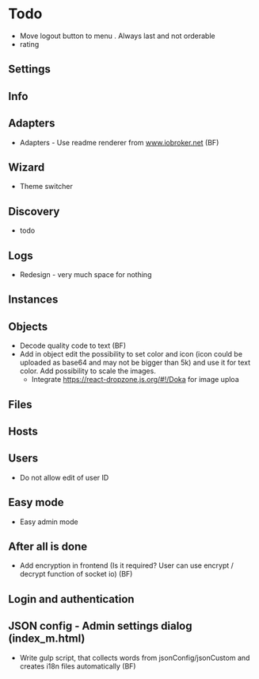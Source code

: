 # Todo
 - Move logout button to menu . Always last and not orderable
- rating
## Settings
  
## Info

## Adapters
- Adapters - Use readme renderer from www.iobroker.net (BF)

## Wizard
- Theme switcher

## Discovery
- todo

## Logs
- Redesign - very much space for nothing

## Instances

## Objects
- Decode quality code to text (BF)
- Add in object edit the possibility to set color and icon (icon could be uploaded as base64 and may not be bigger than 5k) and use it for text color. Add possibility to scale the images.
  - Integrate https://react-dropzone.js.org/#!/Doka for image uploa

## Files
<!-- - File viewer can show: json, js, ts, md, css, html (use ace aditor for viewing too) -->
  
## Hosts

## Users
- Do not allow edit of user ID

## Easy mode
- Easy admin mode

## After all is done
- Add encryption in frontend (Is it required? User can use encrypt / decrypt function of socket io) (BF)

## Login and authentication

## JSON config - Admin settings dialog (index_m.html)
- Write gulp script, that collects words from jsonConfig/jsonCustom and creates i18n files automatically (BF)

<!-- - Write jsonCustom for:
  - lovelace
  - eventlist
  - mqtt-client
  - ?? -->